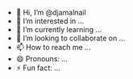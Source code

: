- 👋 Hi, I’m @djamalnail
- 👀 I’m interested in ...
- 🌱 I’m currently learning ...
- 💞️ I’m looking to collaborate on ...
- 📫 How to reach me ...
- 😄 Pronouns: ...
- ⚡ Fun fact: ...

<!---
djamalnail/djamalnail is a ✨ special ✨ repository because its `README.md` (this file) appears on your GitHub profile.
You can click the Preview link to take a look at your changes.
--->
